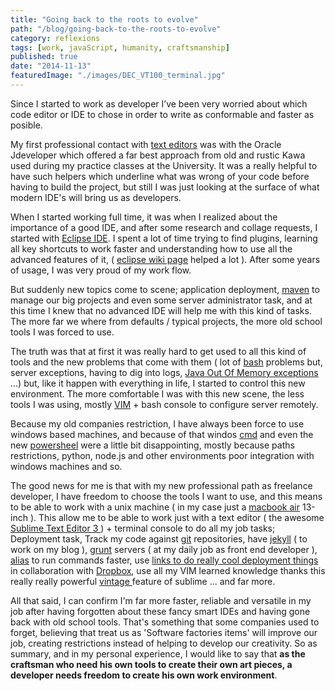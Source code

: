 ```yaml
---
title: "Going back to the roots to evolve"
path: "/blog/going-back-to-the-roots-to-evolve"
category: reflexions
tags: [work, javaScript, humanity, craftsmanship]
published: true
date: "2014-11-13"
featuredImage: "./images/DEC_VT100_terminal.jpg"
---
```


Since I started to work as developer I’ve been very worried about which code editor or IDE to chose in order to write as conformable and faster as posible.

My first professional contact with <a target='_blank' rel="nofollow noopener noreferrer" href='http://en.wikibooks.org/wiki/Java_Programming/Java_IDEs'>text editors</a> was with the Oracle Jdeveloper which offered a far best approach from old and rustic Kawa used during my practice classes at the University. It was a really helpful to have such helpers which underline what was wrong of your code before having to build the project, but still I was just looking at the surface of what modern IDE's will bring us as developers.

When I started working full time, it was when I realized about the importance of a good IDE, and after some research and collage requests, I started with <a href='https://www.eclipse.org/downloads/' target='_blank' rel="nofollow noopener noreferrer"> Eclipse IDE</a>. I spent a lot of time trying to find plugins, learning all key shortcuts to work faster and understanding how to use all the advanced features of it, ( <a href='https://wiki.eclipse.org/Main_Page' target='_blank' rel="nofollow noopener noreferrer">eclipse wiki page</a> helped a lot ). After some years of usage, I was very proud of my work flow.

But suddenly new topics come to scene; application deployment, <a href='http://maven.apache.org/' target='_blank' rel="nofollow noopener noreferrer">maven</a> to manage our big projects and even some server administrator task, and at this time I knew that no advanced IDE will help me with this kind of tasks. The more far we where from defaults / typical projects, the more old school tools I was forced to use.

The truth was that at first it was really hard to get used to all this kind of tools and the new problems that come with them ( lot of <a href='http://en.wikipedia.org/wiki/Bash_(Unix_shell)' target='_blank' rel="nofollow noopener noreferrer"> bash</a> problems but, server exceptions, having to dig into logs, <a href='http://en.wikipedia.org/wiki/Out_of_memory' target='_blank' rel="nofollow noopener noreferrer">Java Out Of Memory exceptions </a>...) but, like it happen with everything in life, I started to control this new environment. The more comfortable I was with this new scene, the less tools I was using, mostly <a href='http://www.vim.org/' target='_blank' rel="nofollow noopener noreferrer"> VIM</a> + bash console to configure server remotely.

Because my old companies restriction, I have always been force to use windows based machines, and because of that windos <a href='http://en.wikipedia.org/wiki/Cmd.exe' target='_blank' rel="nofollow noopener noreferrer"> cmd</a> and even the new <a href='http://es.wikipedia.org/wiki/Windows_PowerShell' target='_blank' rel="nofollow noopener noreferrer"> powersheel</a> were a little bit disappointing, mostly because paths restrictions, python, node.js and other environments poor integration with windows machines and so.

The good news for me is that with my new professional path as freelance developer, I have freedom to choose the tools I want to use, and this means to be able to work with a unix machine ( in my case just a <a href='http://www.apple.com/macbook-air/' target='_blank' rel="nofollow noopener noreferrer">macbook air</a> 13-inch ). This allow me to be able to work just with a text editor ( the awesome <a href='http://www.sublimetext.com/3' target='_blank' rel="nofollow noopener noreferrer"> Sublime Text Editor 3 </a> ) + terminal console to do all my job tasks; Deployment task, Track my code against <a href='http://git-scm.com/'> git</a> repositories, have <a href='http://jekyllrb.com/' target='_blank' rel="nofollow noopener noreferrer">jekyll</a> ( to work on my blog ), <a href='http://gruntjs.com/' target='_blank' rel="nofollow noopener noreferrer"> grunt</a> servers ( at my daily job as front end developer ), <a href='http://es.wikipedia.org/wiki/Alias_(Unix)' target='_blank' rel="nofollow noopener noreferrer" >alias</a> to run commands faster, use <a href='http://priapurnama.me/how-to-sync-your-documents-folder-to-dropbox-on-a-mac/' target='_blank' rel="nofollow noopener noreferrer"> links to do really cool deployment things</a> in collaboration with <a href='https://www.dropbox.com/' taget='_blank'>Dropbox</a>, use all my VIM learned knowledge thanks this really really powerful <a href='https://www.sublimetext.com/docs/3/vintage.html' target='_blank' rel="nofollow noopener noreferrer"> vintage </a> feature of sublime ... and far more.

All that said, I can confirm I'm far more faster, reliable and versatile in my job after having forgotten about these fancy smart IDEs and having gone back with old school tools. That's something that some companies used to forget, believing that treat us as 'Software factories items' will improve our job, creating restrictions instead of helping to develop our creativity. So as summary, and in my personal experience, I would like to say that <strong> as the craftsman who need his own tools to create their own art pieces, a developer needs freedom to create his own work environment</strong>.
